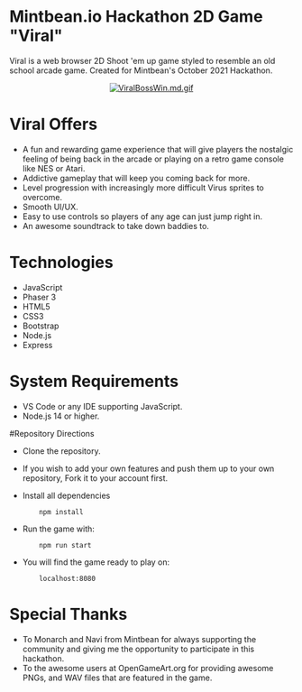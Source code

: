 
# Mintbean.io Hackathon 2D Game "Viral"
Viral is a web browser 2D Shoot 'em up game styled to resemble an old school arcade game. Created for Mintbean's October 2021 Hackathon.

<div align='center'>
     
  [![ViralBossWin.md.gif](https://s9.gifyu.com/images/ViralBossWin.md.gif)](https://gifyu.com/image/Gy9X)
     
</div>

# Viral Offers
- A fun and rewarding game experience that will give players the nostalgic feeling of being back in the arcade or playing on a retro game console like NES or Atari. 
- Addictive gameplay that will keep you coming back for more.
- Level progression with increasingly more difficult Virus sprites to overcome.
- Smooth UI/UX.
- Easy to use controls so players of any age can just jump right in.
- An awesome soundtrack to take down baddies to.

# Technologies

- JavaScript
- Phaser 3
- HTML5
- CSS3
- Bootstrap
- Node.js
- Express

# System Requirements

- VS Code or any IDE supporting JavaScript.
- Node.js 14 or higher.

#Repository Directions

- Clone the repository.
- If you wish to add your own features and push them up to your own repository, Fork it to your account first.
- Install all dependencies

          npm install
          
- Run the game with:

          npm run start
          
- You will find the game ready to play on:

          
          localhost:8080

# Special Thanks

- To Monarch and Navi from Mintbean for always supporting the community and giving me the opportunity to participate in this hackathon.
- To the awesome users at OpenGameArt.org for providing awesome PNGs, and WAV files that are featured in the game.

